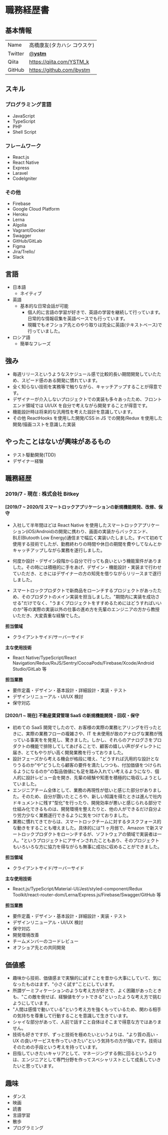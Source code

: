 # 職務経歴書

## 基本情報

|         |                                           |
| ------- | ----------------------------------------- |
| Name    | 高橋康友(タカハシ コウスケ)               |
| Twitter | [@**ystm**](https://twitter.com/__ystm__) |
| Qiita   | https://qiita.com/YSTM_k                  |
| GitHub  | https://github.com/ibystm                 |

## スキル

### プログラミング言語

- JavaScript
- TypeScript
- PHP
- Shell Script

### フレームワーク

- React.js
- React Native
- Express
- Laravel
- CodeIgniter

### その他

- Firebase
- Google Cloud Platform
- Heroku
- Lerna
- Algolia
- Vagrant/Docker
- Swagger
- GitHub/GitLab
- Figma
- Jira/Trello/
- Slack

## 言語

- 日本語
  - ネイティブ
- 英語
  - 基本的な日常会話が可能
    - 個人的に言語の学習が好きで、英語の学習を継続して行っています。日常的な情報収集を英語ベースでも行っています。
    - 現職でもオフショア先とのやり取りは完全に英語(テキストベース)で行っていました。
- ロシア語
  - 簡単なフレーズ

## 強み

- 毎週リリースというようなスケジュール感で比較的長い期間開発していたため、スピード感のある開発に慣れています。
- 全く知らない技術を実務等で触りながら、キャッチアップすることが得意です。
- デザイナーが介入しないプロジェクトでの実装も多々あったため、フロントエンド領域では UI/UX を自分で考えながら開発することが得意です。
- 機能設計時は将来的な汎用性を考えた設計を意識しています。
- その他 ReactHooks を使用した開発/CSS in JS での開発/Redux を使用した開発/描画コストを意識した実装

## やったことはないが興味があるもの

- テスト駆動開発(TDD)
- デザイナー経験

## 職務経歴

### 2019/7 - 現在 : 株式会社 Bitkey

#### [2019/7 ~ 2020/1] スマートロックアプリケーションの新規機能開発、改修、保守

- 入社して半年間ほどは React Native を使用したスマートロックアプリケーション(iOS/Android)の開発に携わり、画面の実装からバックエンド、BLE(Blutooth Low Energy)通信まで幅広く実装いたしました。すべて初めて使用する技術でしたが、勤務終わりの時間や休日の期間を費やしてなんとかキャッチアップしながら業務を遂行しました。

- 何度か設計・デザイン段階から自分で行っても良いという機能案件がありました。その時には積極的に手をあげ、デザイン・機能設計・実装まで行わせていただき、ときにはデザイナーの方の知見を借りながらリリースまで遂行しました。
- スマートロックプロダクトで新商品をローンチするプロジェクトがあったため、そのプロダクトのメイン実装を担当しました。"期間内に実装を成功させる"だけでなく、"うまくプロジェクトをすすめるためにはどうすればいいのか"等の実際の実装以外の仕事の進め方を先輩のエンジニアの方から教授いただき、大変貴重な経験でした。

**担当領域**

- クライアントサイド/サーバーサイド

**主な使用技術**

- React Native/TypeScript/React Navigation/Redux/RxJS/Sentry/CocoaPods/Firebase/Xcode/Android Studio/GitLab 等

**担当業務**

- 要件定義・デザイン・基本設計・詳細設計・実装・テスト
- デザインリニューアル・UI/UX 検討
- 保守対応

#### [2020/1 ~ 現在] 不動産賃貸管理 SaaS の新規機能開発・回収・保守

- 初めての SaaS 開発でしたので、お客様の実際の業務ヒアリングを行ったときに、実際の業務フローの複雑さや、IT を未使用が故のアナログな業務が残っている事実をを発見し、驚きました。しかし、それらのアナログさをプロダクトの機能で排除してしてあげることで、顧客の嬉しい声がダイレクトに届き、とてもやりがい高く開発業務を行っておりました。
- 設計フェーズから考える機会が格段に増え、"どうすれば汎用的な設計となりうるのか"や"どうしたら顧客の要件を満たしつつも、付加価値をつけられるようになるのか"の製品価値にも足を踏み入れてい考えるようになり、個人的に設計レビュー会を開き、先輩の経験や知恵を積極的に吸収しようとしていました。
- エンジニアチーム全体として、業務の再現性が低いと感じた部分がありました。そのため、自分が躓いたところや、新しい知識を得たときは進んで社内ドキュメントに残す"型化"を行ったり、開発効率が悪いと感じられる部分で仕組み化できるものは、開発環境を整えたりと、他の人ができるだけ自分より労力少なく業務遂行できるように気をつけておりました。
- 業務に慣れてきてからは、スマートロックチームに対するタスクフォース的な動きをすることも増えました。具体的には"1 ヶ月弱で、Amazon で新スマートロックプロダクトをローンチするが、ソフトウェアの領域で実装者は一人。"というプロジェクトにアサインされたこともあり、そのプロジェクトもいろいろな方に協力を得ながらも無事に成功に収めることができました。

**担当領域**

- クライアントサイド/サーバーサイド

**主な使用技術**

- React.js/TypeScript/Material-UI/Jest/styled-component/Redux Toolkit/react-router-dom/Lerna/Express.js/Firebase/Swagger/GitHub 等

**担当業務**

- 要件定義・デザイン・基本設計・詳細設計・実装・テスト
- デザインリニューアル・UI/UX 検討
- 保守対応
- 開発環境改善
- チームメンバーのコードレビュー
- オフショア先との共同開発

## 価値感

- 趣味から技術、価値感まで実験的に試すことを昔から大事にしていて、気になったものはまず、"小さく試す"ことにしています。
- 所謂ゲーミフィケーションのような考え方が好きで、よく困難があったときも、"この敵を倒せば、経験値をゲットできる"といったような考え方で挑むようにしています。
- "人間は感情で動いている"という考え方を強くもっているため、関わる相手の気持ちを尊重して行動することを意識して生きています。
- シャイな部分があって、人前で話すこと自体はそこまで得意な方ではありません。
- 技術も好きですが、ずっと技術を極めたいというよりは、"より質の高い・UX の良いサービスを作っていきたい"という気持ちの方が強いです。技術はそのための手段という考えを持っています。
- 目指していきたいキャリアとして、マネージングする側に回るというよりは、エンジニアとして専門分野を作ってスペシャリストとして成長していきたいと思っています。

## 趣味

- ダンス
- 映画
- 読書
- 言語学習
- 散歩
- プログラミング
